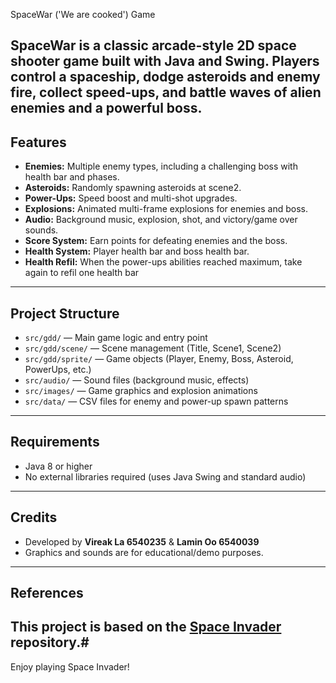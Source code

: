 SpaceWar ('We are cooked') Game

**SpaceWar** is a classic arcade-style 2D space shooter game built with Java and Swing. Players control a spaceship, dodge asteroids and enemy fire, collect speed-ups, and battle waves of alien enemies and a powerful boss.
-----
## Features
  - **Enemies:** Multiple enemy types, including a challenging boss with health bar and phases.
  - **Asteroids:** Randomly spawning asteroids at scene2.
  - **Power-Ups:** Speed boost and multi-shot upgrades.
  - **Explosions:** Animated multi-frame explosions for enemies and boss.
  - **Audio:** Background music, explosion, shot, and victory/game over sounds.
  - **Score System:** Earn points for defeating enemies and the boss.
  - **Health System:** Player health bar and boss health bar.
  - **Health Refil:** When the power-ups abilities reached maximum, take again to refil one health bar
-----
## Project Structure
  - `src/gdd/` — Main game logic and entry point
  - `src/gdd/scene/` — Scene management (Title, Scene1, Scene2)
  - `src/gdd/sprite/` — Game objects (Player, Enemy, Boss, Asteroid, PowerUps, etc.)
  - `src/audio/` — Sound files (background music, effects)
  - `src/images/` — Game graphics and explosion animations
  - `src/data/` — CSV files for enemy and power-up spawn patterns
-----
## Requirements

  - Java 8 or higher
  - No external libraries required (uses Java Swing and standard audio)
-----
## Credits
  - Developed by **Vireak La 6540235** & **Lamin Oo 6540039**
  - Graphics and sounds are for educational/demo purposes.
-----
## References
This project is based on the [Space Invader](https://github.com/janbodnar/Java-Space-Invaders) repository.#
-----
Enjoy playing Space Invader!
